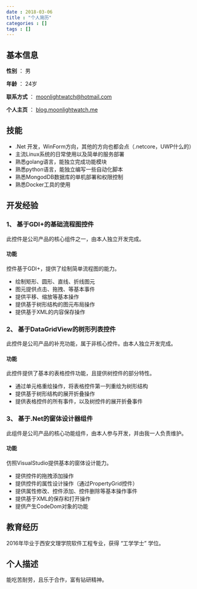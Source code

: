 ```yaml
---
date : 2018-03-06
title : "个人简历"
categories : []
tags : []
---
```


## 基本信息

**性别** ： 男

**年龄** ： 24岁

**联系方式** ： moonlightwatch@hotmail.com

**个人主页** ： [blog.moonlightwatch.me](https://blog.moonlightwatch.me/)

## 技能

- .Net 开发，WinForm方向，其他的方向也都会点（.netcore，UWP什么的）
- 主流Linux系统的日常使用以及简单的服务部署
- 熟悉golang语言，能独立完成功能模块
- 熟悉python语言，能独立编写一些自动化脚本 
- 熟悉MongodDB数据库的单机部署和权限控制
- 熟悉Docker工具的使用

## 开发经验

### 1、 基于GDI+的基础流程图控件
此控件是公司产品的核心组件之一，由本人独立开发完成。

#### 功能
控件基于GDI+，提供了绘制简单流程图的能力。

- 绘制矩形、圆形、直线、折线图元
- 图元提供点击、拖拽、等基本事件
- 提供平移、缩放等基本操作
- 提供基于树形结构的图元布局操作
- 提供基于XML的内容保存操作

### 2、 基于DataGridView的树形列表控件
此控件是公司产品的补充功能，属于非核心控件。由本人独立开发完成。

#### 功能
此控件提供了基本的表格控件功能，且提供树控件的部分特性。

- 通过单元格重绘操作，将表格控件第一列重绘为树形结构
- 提供基于树形结构的展开折叠操作
- 提供表格控件的所有事件，以及树控件的展开折叠事件

### 3、 基于.Net的窗体设计器组件
此组件是公司产品的核心功能组件，由本人参与开发，并由我一人负责维护。

#### 功能
仿照VisualStudio提供基本的窗体设计能力。

- 提供控件的拖拽添加操作
- 提供控件的属性设计操作（通过PropertyGrid控件）
- 提供属性修改、控件添加、控件删除等基本操作事件
- 提供基于XML的保存和打开操作
- 提供产生CodeDom对象的功能

## 教育经历
2016年毕业于西安文理学院软件工程专业，获得 “工学学士” 学位。

## 个人描述

能吃苦耐劳，且乐于合作，富有钻研精神。
